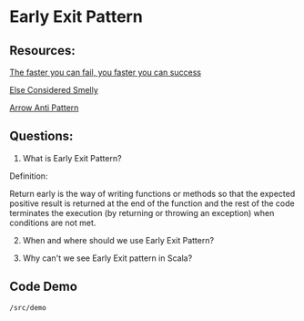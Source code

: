 # Early Exit Pattern

## Resources:

[The faster you can fail, you faster you can success](https://medium.com/swlh/return-early-pattern-3d18a41bba8#:~:text=R%20eturn%20early%20is%20the,when%20conditions%20are%20not%20met.)

[Else Considered Smelly](http://wiki.c2.com/?ElseConsideredSmelly)

[Arrow Anti Pattern](http://wiki.c2.com/?ArrowAntiPattern)

## Questions:

1. What is Early Exit Pattern?

Definition:

Return early is the way of writing functions or methods so that the expected positive result is returned at the end of the function and the rest of the code terminates the execution (by returning or throwing an exception) when conditions are not met.

2. When and where should we use Early Exit Pattern?

3. Why can't we see Early Exit pattern in Scala?

## Code Demo

```
/src/demo
```
